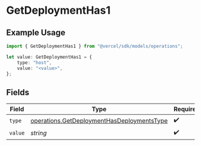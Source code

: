 # GetDeploymentHas1

## Example Usage

```typescript
import { GetDeploymentHas1 } from "@vercel/sdk/models/operations";

let value: GetDeploymentHas1 = {
    type: "host",
    value: "<value>",
};
```

## Fields

| Field                                                                                                    | Type                                                                                                     | Required                                                                                                 | Description                                                                                              |
| -------------------------------------------------------------------------------------------------------- | -------------------------------------------------------------------------------------------------------- | -------------------------------------------------------------------------------------------------------- | -------------------------------------------------------------------------------------------------------- |
| `type`                                                                                                   | [operations.GetDeploymentHasDeploymentsType](../../models/operations/getdeploymenthasdeploymentstype.md) | :heavy_check_mark:                                                                                       | N/A                                                                                                      |
| `value`                                                                                                  | *string*                                                                                                 | :heavy_check_mark:                                                                                       | N/A                                                                                                      |
